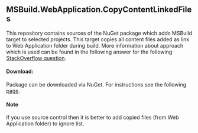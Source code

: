 ## MSBuild.WebApplication.CopyContentLinkedFiles
This repository contains sources of the NuGet package which adds MSBuild target to selected projects. This target copies all content files added as link to Web Application folder during build. 
More information about approach which is used can be found in the following answer for the following [StackOverflow question](http://stackoverflow.com/questions/13865534/visual-studio-add-as-link-not-working-while-debugging/13868281#13868281).

#### Download: 
Package can be downloaded via NuGet. For instructions see the following [page](https://www.nuget.org/packages/MSBuild.WebApplication.CopyContentLinkedFiles/).

#### Note
If you use source control then it is better to add copied files (from Web Application folder) to ignore list.



